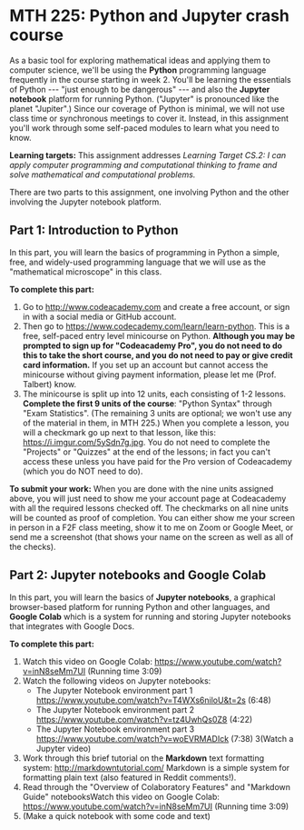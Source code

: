 # MTH 225: Python and Jupyter crash course 

As a basic tool for exploring mathematical ideas and applying them to computer science, we'll be using the **Python** programming language frequently in the course starting in week 2. You'll be learning the essentials of Python --- "just enough to be dangerous" --- and also the **Jupyter notebook** platform for running Python. ("Jupyter" is pronounced like the planet "Jupiter".) Since our coverage of Python is minimal, we will not use class time or synchronous meetings to cover it. Instead, in this assignment you'll work through some self-paced modules to learn what you need to know. 

**Learning targets:** This assignment addresses *Learning Target CS.2: I can apply computer programming and computational thinking to frame and solve mathematical and computational problems.*

There are two parts to this assignment, one involving Python and the other involving the Jupyter notebook platform. 

## Part 1: Introduction to Python

In this part, you will learn the basics of programming in Python a simple, free, and widely-used programming language that we will use as the "mathematical microscope" in this class. 

**To complete this part:**

1. Go to http://www.codeacademy.com and create a free account, or sign in with a social media or GitHub account. 
2. Then go to https://www.codecademy.com/learn/learn-python. This is a free, self-paced entry level minicourse on Python. **Although you may be prompted to sign up for "Codeacademy Pro", you do not need to do this to take the short course, and you do not need to pay or give credit card information.** If you set up an account but cannot access the minicourse without giving payment information, please let me (Prof. Talbert) know. 
3. The minicourse is split up into 12 units, each consisting of 1-2 lessons. **Complete the first 9 units of the course**: "Python Syntax" through "Exam Statistics". (The remaining 3 units are optional; we won't use any of the material in them, in MTH 225.) When you complete a lesson, you will a checkmark go up next to that lesson, like this: https://i.imgur.com/5ySdn7g.jpg. You do not need to complete the "Projects" or "Quizzes" at the end of the lessons; in fact you can't access these unless you have paid for the Pro version of Codeacademy (which you do NOT need to do). 


**To submit your work:** When you are done with the nine units assigned above, you will just need to show me your account page at Codeacademy with all the required lessons checked off. The checkmarks on all nine units will be counted as proof of completion. You can either show me your screen in person in a F2F class meeting, show it to me on Zoom or Google Meet, or send me a screenshot (that shows your name on the screen as well as all of the checks). 

## Part 2: Jupyter notebooks and Google Colab

In this part, you will learn the basics of  **Jupyter notebooks**, a graphical browser-based platform for running Python and other languages, and **Google Colab** which is a system for running and storing Jupyter notebooks that integrates with Google Docs. 

**To complete this part:**

1. Watch this video on Google Colab: https://www.youtube.com/watch?v=inN8seMm7UI  (Running time 3:09) 
2. Watch the following videos on Jupyter notebooks: 
    + The Jupyter Notebook environment part 1 https://www.youtube.com/watch?v=T4WXs6niloU&t=2s (6:48)
    + The Jupyter Notebook environment part 2 https://www.youtube.com/watch?v=tz4UwhQs0Z8 (4:22) 
    + The Jupyter Notebook environment part 3 https://www.youtube.com/watch?v=woEVRMADIck (7:38) 
3(Watch a Jupyter video) 
2. Work through this brief tutorial on the **Markdown** text formatting system: http://markdowntutorial.com/  Markdown is a simple system for formatting plain text (also featured in Reddit comments!). 
43. Read through the "Overview of Colaboratory Features" and "Markdown Guide" notebooksWatch this video on Google Colab: https://www.youtube.com/watch?v=inN8seMm7UI  (Running time 3:09) 
54. (Make a quick notebook with some code and text)
<!--stackedit_data:
eyJoaXN0b3J5IjpbMTA4NzA0NDcxN119
-->